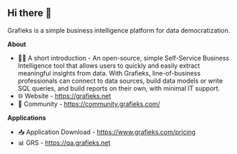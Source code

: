 ## Hi there 👋

Grafieks is a simple business intelligence platform for data democratization.

**About**

- 🙋‍♀️ A short introduction - An open-source, simple Self-Service Business Intelligence tool that allows users to quickly and easily extract meaningful insights from data. With Grafieks, line-of-business professionals can connect to data sources, build data models or write SQL queries, and build reports on their own, with minimal IT support.
- 🌐 Website - https://grafieks.net
- 🦄 Community - https://community.grafieks.com/

**Applications**
- 📥 Application Download - https://www.grafieks.com/pricing
- 📊 GRS - https://qa.grafieks.net
